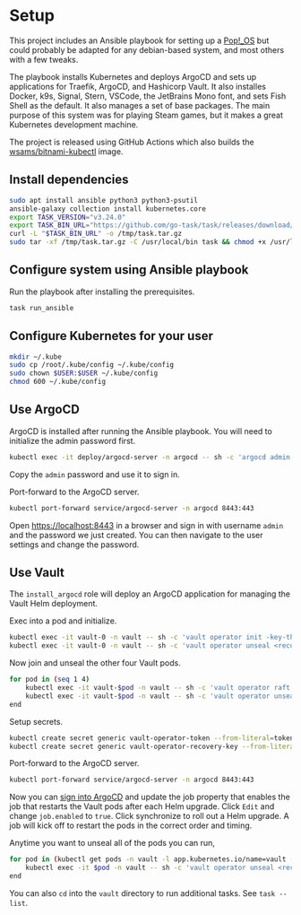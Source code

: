 # Setup

This project includes an Ansible playbook for setting up a [Pop!_OS](https://pop.system76.com/) but could probably be adapted for any debian-based system, and most others with a few tweaks.

The playbook installs Kubernetes and deploys ArgoCD and sets up applications for Traefik, ArgoCD, and Hashicorp Vault. It also installes Docker, k9s, Signal, Stern, VSCode, the JetBrains Mono font, and sets Fish Shell as the default. It also manages a set of base packages. The main purpose of this system was for playing Steam games, but it makes a great Kubernetes development machine.

The project is released using GitHub Actions which also builds the [wsams/bitnami-kubectl](https://hub.docker.com/r/wsams/bitnami-kubectl) image.

## Install dependencies

```sh
sudo apt install ansible python3 python3-psutil
ansible-galaxy collection install kubernetes.core
export TASK_VERSION="v3.24.0"
export TASK_BIN_URL="https://github.com/go-task/task/releases/download/$TASK_VERSION/task_linux_amd64.tar.gz"
curl -L "$TASK_BIN_URL" -o /tmp/task.tar.gz
sudo tar -xf /tmp/task.tar.gz -C /usr/local/bin task && chmod +x /usr/local/bin/task
```

## Configure system using Ansible playbook

Run the playbook after installing the prerequisites.

```sh
task run_ansible
```

## Configure Kubernetes for your user

```sh
mkdir ~/.kube
sudo cp /root/.kube/config ~/.kube/config
sudo chown $USER:$USER ~/.kube/config
chmod 600 ~/.kube/config
```

## Use ArgoCD

ArgoCD is installed after running the Ansible playbook. You will need to initialize the admin password first.

```sh
kubectl exec -it deploy/argocd-server -n argocd -- sh -c 'argocd admin initial-password'
```

Copy the `admin` password and use it to sign in.

Port-forward to the ArgoCD server.

```sh
kubectl port-forward service/argocd-server -n argocd 8443:443
```

Open <https://localhost:8443> in a browser and sign in with username `admin` and the password we just created. You can then navigate to the user settings and change the password.

## Use Vault

The `install_argocd` role will deploy an ArgoCD application for managing the Vault Helm deployment.

Exec into a pod and initialize.

```sh
kubectl exec -it vault-0 -n vault -- sh -c 'vault operator init -key-threshold=1 -key-shares=1'
kubectl exec -it vault-0 -n vault -- sh -c 'vault operator unseal <recovery-key>'
```

Now join and unseal the other four Vault pods.

```sh
for pod in (seq 1 4)
    kubectl exec -it vault-$pod -n vault -- sh -c 'vault operator raft join http://vault-0.vault-internal:8200'
    kubectl exec -it vault-$pod -n vault -- sh -c 'vault operator unseal <recovery-key>'
end
```

Setup secrets.

```sh
kubectl create secret generic vault-operator-token --from-literal=token='<root-token>' -n vault
kubectl create secret generic vault-operator-recovery-key --from-literal=key='<recovery-key>' -n vault
```

Port-forward to the ArgoCD server.

```sh
kubectl port-forward service/argocd-server -n argocd 8443:443
```

Now you can [sign into ArgoCD](https://localhost:8443/applications/argocd/vault?view=network&resource=&node=argoproj.io%2FApplication%2Fargocd%2Fvault%2F0&tab=parameters) and update the job property that enables the job that restarts the Vault pods after each Helm upgrade. Click `Edit` and change `job.enabled` to `true`. Click synchronize to roll out a Helm upgrade. A job will kick off to restart the pods in the correct order and timing.

Anytime you want to unseal all of the pods you can run,

```sh
for pod in (kubectl get pods -n vault -l app.kubernetes.io/name=vault -o jsonpath='{.items[*].metadata.name}' | tr ' ' '\n')
    kubectl exec -it $pod -n vault -- sh -c 'vault operator unseal <recovery-key>'
end
```

You can also `cd` into the `vault` directory to run additional tasks. See `task --list`.

